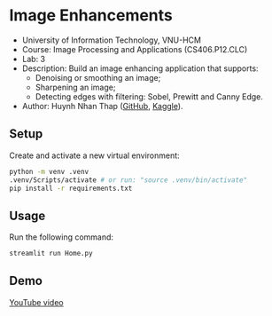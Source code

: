 # Image Enhancements

- University of Information Technology, VNU-HCM
- Course: Image Processing and Applications (CS406.P12.CLC)
- Lab: 3
- Description: Build an image enhancing application that supports:
  - Denoising or smoothing an image;
  - Sharpening an image;
  - Detecting edges with filtering: Sobel, Prewitt and Canny Edge.
- Author: Huynh Nhan Thap ([GitHub](https://github.com/hnthap),
  [Kaggle](https://kaggle.com/huynhnhanthap)).

## Setup

Create and activate a new virtual environment:

```bash
python -m venv .venv
.venv/Scripts/activate # or run: "source .venv/bin/activate"
pip install -r requirements.txt
```

## Usage

Run the following command:

```bash
streamlit run Home.py
```

## Demo

[YouTube video](https://youtu.be/f1fnojh5Ack)
